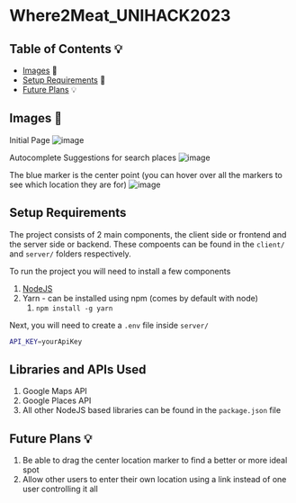 # Where2Meat_UNIHACK2023

## Table of Contents :bulb:

- [Images](#images) :file_folder:
- [Setup Requirements](#setup) :rocket:
- [Future Plans](#plans) :bulb:

<a name="images"></a>

## Images :file_folder:

Initial Page
![image](https://user-images.githubusercontent.com/64310471/222941549-a5c91b25-09c6-48a3-8a21-8501a06adac0.png)

Autocomplete Suggestions for search places
![image](https://user-images.githubusercontent.com/64310471/222941585-f6fddf99-46db-4b70-a7d6-8ecc21e915fe.png)

The blue marker is the center point (you can hover over all the markers to see which location they are for)
![image](https://user-images.githubusercontent.com/64310471/222941674-2d7cdc3e-2077-4279-b666-e038869c812c.png)


<a name="setup"></a>

## Setup Requirements

The project consists of 2 main components, the client side or frontend and the server side or backend. These compoents can be found in the `client/` and `server/` folders respectively.

To run the project you will need to install a few components

1. [NodeJS](https://nodejs.org/en/)
2. Yarn - can be installed using npm (comes by default with node)
   1. `npm install -g yarn`

Next, you will need to create a `.env` file inside `server/`

```bash
API_KEY=yourApiKey
```

## Libraries and APIs Used

1. Google Maps API
2. Google Places API
3. All other NodeJS based libraries can be found in the `package.json` file

<a name="plans"></a>
## Future Plans :bulb:

1. Be able to drag the center location marker to find a better or more ideal spot
2. Allow other users to enter their own location using a link instead of one user controlling it all
